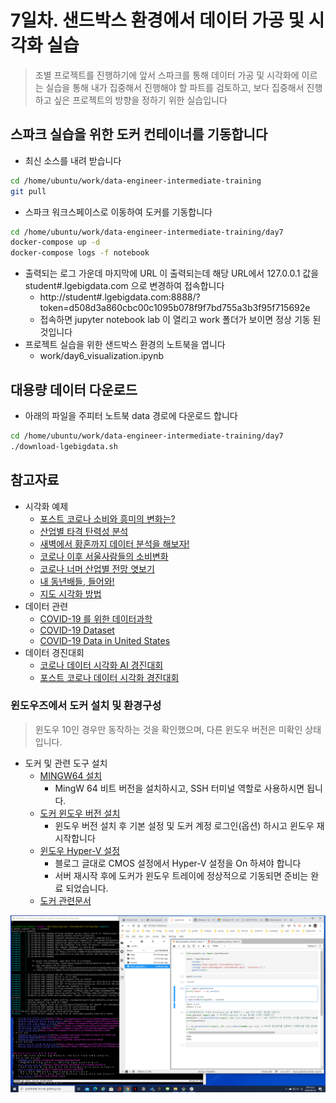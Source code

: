# 7일차. 샌드박스 환경에서 데이터 가공 및 시각화 실습
> 조별 프로젝트를 진행하기에 앞서 스파크를 통해 데이터 가공 및 시각화에 이르는 실습을 통해 내가 집중해서 진행해야 할 파트를 검토하고, 보다 집중해서 진행하고 싶은 프로젝트의 방향을 정하기 위한 실습입니다


## 스파크 실습을 위한 도커 컨테이너를 기동합니다
* 최신 소스를 내려 받습니다
```bash
cd /home/ubuntu/work/data-engineer-intermediate-training
git pull
```
* 스파크 워크스페이스로 이동하여 도커를 기동합니다
```bash
cd /home/ubuntu/work/data-engineer-intermediate-training/day7
docker-compose up -d
docker-compose logs -f notebook
```
* 출력되는 로그 가운데 마지막에 URL 이 출력되는데 해당 URL에서 127.0.0.1 값을 student#.lgebigdata.com 으로 변경하여 접속합니다
  * http://student#.lgebigdata.com:8888/?token=d508d3a860cbc00c1095b078f9f7bd755a3b3f95f715692e
  * 접속하면 jupyter notebook lab 이 열리고 work 폴더가 보이면 정상 기동 된 것입니다
* 프로젝트 실습을 위한 샌드박스 환경의 노트북을 엽니다
  * work/day6\_visualization.ipynb


## 대용량 데이터 다운로드
* 아래의 파일을 주피터 노트북 data 경로에 다운로드 합니다
```bash
cd /home/ubuntu/work/data-engineer-intermediate-training/day7
./download-lgebigdata.sh
```


## 참고자료
* 시각화 예제
  - [포스트 코로나 소비와 흥미의 변화는?](https://dacon.io/competitions/official/235618/codeshare/1419)
  - [산업별 타격 탄력성 분석](https://dacon.io/competitions/official/235618/codeshare/1457)
  - [새벽에서 황혼까지 데이터 분석을 해보자!](https://dacon.io/competitions/official/235618/codeshare/1430)
  - [코로나 이후 서울사람들의 소비변화](https://dacon.io/competitions/official/235618/codeshare/1437)
  - [코로나 너머 산업별 전망 엿보기](https://dacon.io/competitions/official/235618/codeshare/1399)
  - [내 동년배들, 들어와!](https://dacon.io/competitions/official/235618/codeshare/1440)
  - [지도 시각화 방법](https://dacon.io/competitions/official/235618/codeshare/1343)
* 데이터 관련
  - [COVID-19 를 위한 데이터과학](https://github.com/jihoo-kim/Data-Science-for-COVID-19)
  - [COVID-19 Dataset](https://github.com/pomber/covid19)
  - [COVID-19 Data in United States](https://github.com/nytimes/covid-19-data)
* 데이터 경진대회
  - [코로나 데이터 시각화 AI 경진대회](https://dacon.io/competitions/official/235590/overview/)
  - [포스트 코로나 데이터 시각화 경진대회](https://dacon.io/competitions/official/235618/overview/)



### 윈도우즈에서 도커 설치 및 환경구성
> 윈도우 10인 경우만 동작하는 것을 확인했으며, 다른 윈도우 버전은 미확인 상태입니다.
* 도커 및 관련 도구 설치 
  - [MINGW64 설치](http://mingw-w64.org/doku.php/download)
    * MingW 64 비트 버전을 설치하시고, SSH 터미널 역할로 사용하시면 됩니다.
  - [도커 윈도우 버전 설치](https://docs.docker.com/docker-for-windows/install/)
    * 윈도우 버전 설치 후 기본 설정 및 도커 계정 로그인(옵션) 하시고 윈도우 재시작합니다 
  - [윈도우 Hyper-V 설정](https://comterman.tistory.com/1997)
    * 블로그 글대로 CMOS 설정에서 Hyper-V 설정을 On 하셔야 합니다 
    * 서버 재시작 후에 도커가 윈도우 트레이에 정상적으로 기동되면 준비는 완료 되었습니다.
  - [도커 관련문서](https://docs.docker.com/)
 
![윈도우즈 도커설치](images/windows4docker.png)

